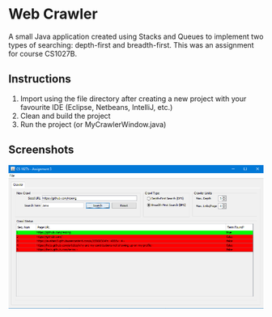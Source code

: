 # Web Crawler

A small Java application created using Stacks and Queues to implement two types of searching: depth-first and breadth-first.
This was an assignment for course CS1027B.

## Instructions

1.  Import using the file directory after creating a new project with your favourite IDE (Eclipse, Netbeans, IntelliJ, etc.)
2.  Clean and build the project
3.  Run the project (or MyCrawlerWindow.java)

## Screenshots

![Image of Web Crawler screen](https://github.com/resong/web-crawler/blob/master/img/crawler.png)
